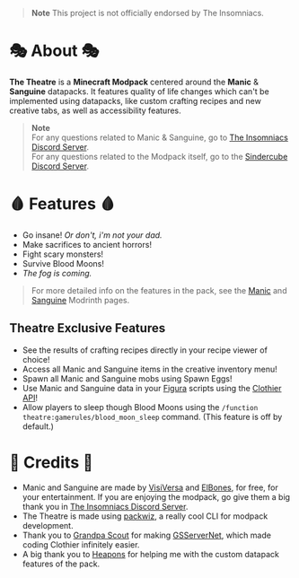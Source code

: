 > **Note**
> This project is not officially endorsed by The Insomniacs.

# 🎭 About 🎭

**The Theatre** is a **Minecraft Modpack** centered around the **Manic** & **Sanguine** datapacks. It features quality of life changes which can't be implemented using datapacks, like custom crafting recipes and new creative tabs, as well as accessibility features.

> **Note**<br>
> For any questions related to Manic & Sanguine, go to [The Insomniacs Discord Server](https://discord.gg/jsbRvexYqA).<br>
> For any questions related to the Modpack itself, go to the [Sindercube Discord Server](https://discord.gg/dmKMAMf).

# 🩸 Features 🩸

- Go insane! *Or don't, i'm not your dad.*
- Make sacrifices to ancient horrors!
- Fight scary monsters!
- Survive Blood Moons!
- *The fog is coming.*

> For more detailed info on the features in the pack, see the [Manic](https://modrinth.com/datapack/manic) and [Sanguine](https://modrinth.com/datapack/sanguine) Modrinth pages.

## Theatre Exclusive Features

- See the results of crafting recipes directly in your recipe viewer of choice!
- Access all Manic and Sanguine items in the creative inventory menu!
- Spawn all Manic and Sanguine mobs using Spawn Eggs!
- Use Manic and Sanguine data in your [Figura](https://modrinth.com/mod/figura) scripts using the [Clothier API](clothier/readme.md)!
- Allow players to sleep though Blood Moons using the `/function theatre:gamerules/blood_moon_sleep` command. (This feature is off by default.)

# 📜 Credits 📜

- Manic and Sanguine are made by [VisiVersa](https://modrinth.com/user/Visi) and [ElBones](https://www.planetminecraft.com/member/elbones/), for free, for your entertainment. If you are enjoying the modpack, go give them a big thank you in [The Insomniacs Discord Server](https://discord.gg/jsbRvexYqA).
- The Theatre is made using [packwiz](https://packwiz.infra.link/), a really cool CLI for modpack development.
- Thank you to [Grandpa Scout](https://github.com/GrandpaScout) for making [GSServerNet](https://github.com/GrandpaScout/GSServerNet), which made coding Clothier infinitely easier.
- A big thank you to [Heapons](https://github.com/Heapons) for helping me with the custom datapack features of the pack.